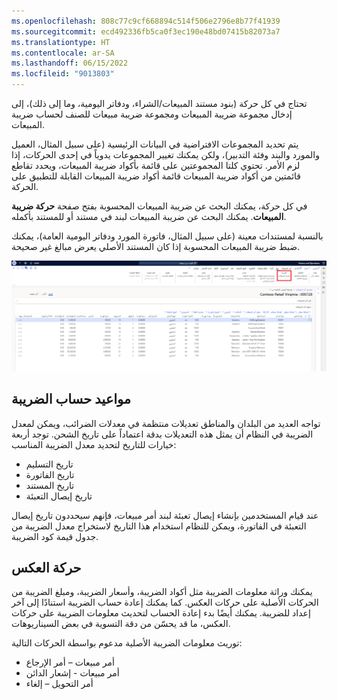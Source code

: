 ```yaml
---
ms.openlocfilehash: 808c77c9cf668894c514f506e2796e8b77f41939
ms.sourcegitcommit: ecd492336fb5ca0f3ec190e48bd07415b82073a7
ms.translationtype: HT
ms.contentlocale: ar-SA
ms.lasthandoff: 06/15/2022
ms.locfileid: "9013803"
---
```

تحتاج في كل حركة (بنود مستند المبيعات/الشراء، ودفاتر اليومية، وما إلى ذلك)، إلى إدخال مجموعة ضريبة المبيعات ومجموعة ضريبة مبيعات للصنف لحساب ضريبة المبيعات. 

يتم تحديد المجموعات الافتراضية في البيانات الرئيسية (على سبيل المثال، العميل والمورد والبند وفئة التدبير)، ولكن يمكنك تغيير المجموعات يدوياً في إحدى الحركات، إذا لزم الأمر. تحتوي كلتا المجموعتين على قائمة بأكواد ضريبة المبيعات، ويحدد تقاطع قائمتين من أكواد ضريبة المبيعات قائمة أكواد ضريبة المبيعات القابلة للتطبيق على الحركة.

في كل حركة، يمكنك البحث عن ضريبة المبيعات المحسوبة بفتح صفحة **حركة ضريبة المبيعات**. يمكنك البحث عن ضريبة المبيعات لبند في مستند أو للمستند بأكمله.

بالنسبة لمستندات معينة (على سبيل المثال، فاتورة المورد ودفاتر اليومية العامة)، يمكنك ضبط ضريبة المبيعات المحسوبة إذا كان المستند الأصلي يعرض مبالغ غير صحيحة.


[ ![لقطة شاشة لصفحة أمر مبيعات تعرض بنود أوامر المبيعات.](../media/transaction.png) ](../media/transaction.png#lightbox)

## <a name="tax-calculation-dates"></a>مواعيد حساب الضريبة
تواجه العديد من البلدان والمناطق تعديلات منتظمة في معدلات الضرائب، ويمكن لمعدل الضريبة في النظام أن يمثل هذه التعديلات بدقة اعتماداً على تاريخ الشحن. توجد أربعة خيارات للتاريخ لتحديد معدل الضريبة المناسب: 

- تاريخ التسليم
- تاريخ الفاتورة
- تاريخ المستند
- تاريخ إيصال التعبئة

عند قيام المستخدمين بإنشاء إيصال تعبئة لبند أمر مبيعات، فإنهم سيحددون تاريخ إيصال التعبئة في الفاتورة، ويمكن للنظام استخدام هذا التاريخ لاستخراج معدل الضريبة من جدول قيمة كود الضريبة.

## <a name="reversal-transaction"></a>حركة العكس
يمكنك وراثة معلومات الضريبة مثل أكواد الضريبة، وأسعار الضريبة، ومبلغ الضريبة من الحركات الأصلية على حركات العكس. كما يمكنك إعادة حساب الضريبة استنادًا إلى آخر إعداد للضريبة. يمكنك أيضًا بدء إعادة الحساب لتحديث معلومات الضريبة على حركات العكس، ما قد يحسّن من دقة التسوية في بعض السيناريوهات.

توريث معلومات الضريبة الأصلية مدعوم بواسطة الحركات التالية:

- أمر مبيعات – أمر الإرجاع
- أمر مبيعات - إشعار الدائن
- أمر التحويل – إلغاء
